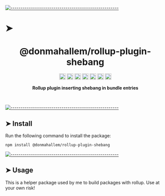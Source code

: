 <!-- ⚠️ This README has been generated from the file(s) "./package_readme_blueprint.md" ⚠️-->
[![-----------------------------------------------------](https://raw.githubusercontent.com/andreasbm/readme/master/assets/lines/water.png)](#h1-aligncenterdonmahallemrollup-plugin-shebangh1)

# ➤ <h1 align="center">@donmahallem/rollup-plugin-shebang</h1>
<p align="center">
		<a href="https://github.com/donmahallem/rollup-plugin-shebang/actions?query=workflow%3ATest+branch%3Amain"><img alt="Test" src="https://github.com/donmahallem/rollup-plugin-shebang/workflows/Test/badge.svg?branch=main&event=push" height="20"/></a>
<a href="https://codecov.io/gh/donmahallem/rollup-plugin-shebang"><img alt="codecov" src="https://codecov.io/gh/donmahallem/rollup-plugin-shebang/branch/main/graph/badge.svg" height="20"/></a>
<a href="https://badge.fury.io/js/%40donmahallem%2Frollup-plugin-shebang"><img alt="npm version" src="https://badge.fury.io/js/%40donmahallem%2Frollup-plugin-shebang.svg" height="20"/></a>
<a href="https://github.com/donmahallem/rollup-plugin-shebang/blob/main/LICENSE"><img alt="GitHub license" src="https://img.shields.io/github/license/donmahallem/rollup-plugin-shebang" height="20"/></a>
<a href="https://david-dm.org/donmahallem/rollup-plugin-shebang"><img alt="dependencies Status" src="https://david-dm.org/donmahallem/rollup-plugin-shebang/status.svg" height="20"/></a>
<a href="https://david-dm.org/donmahallem/rollup-plugin-shebang?type=dev"><img alt="devDependencies Status" src="https://david-dm.org/donmahallem/rollup-plugin-shebang/dev-status.svg?" height="20"/></a>
<a href="https://github.com/donmahallem/rollup-plugin-shebang/graphs/contributors"><img alt="GitHub contributors" src="https://img.shields.io/github/contributors-anon/donmahallem/rollup-plugin-shebang" height="20"/></a>
	</p>


<p align="center">
  <b>Rollup plugin inserting shebang in bundle entries</b></br>
  <sub><sub>
</p>

<br />



[![-----------------------------------------------------](https://raw.githubusercontent.com/andreasbm/readme/master/assets/lines/water.png)](#install)

## ➤ Install

Run the following command to install the package:

```
npm install @donmahallem/rollup-plugin-shebang
```



[![-----------------------------------------------------](https://raw.githubusercontent.com/andreasbm/readme/master/assets/lines/water.png)](#usage)

## ➤ Usage

This is a helper package used by me to build packages with rollup. Use at your own risk!

